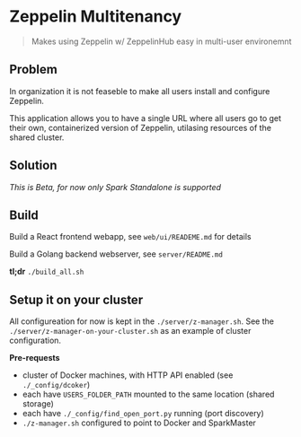 # Zeppelin Multitenancy

> Makes using Zeppelin w/ ZeppelinHub easy in multi-user environemnt

## Problem
In organization it is not feaseble to make all users install and configure Zeppelin.

This application allows you to have a single URL where all users go to get their own, containerized version of Zeppelin, utilasing resources of the shared cluster.

## Solution

*This is Beta, for now only Spark Standalone is supported*
  

## Build
Build a React frontend webapp, see `web/ui/READEME.md` for details

Build a Golang backend webserver, see `server/README.md`

**tl;dr**
`./build_all.sh`

## Setup it on your cluster

All configureation for now is kept in the `./server/z-manager.sh`.
See the `./server/z-manager-on-your-cluster.sh` as an example of cluster configuration.

**Pre-requests**

  * cluster of Docker machines, with HTTP API enabled (see `./_config/dcoker`)
  * each have `USERS_FOLDER_PATH` mounted to the same location (shared storage)
  * each have `./_config/find_open_port.py` running (port discovery)
  * `./z-manager.sh` configured to point to Docker and SparkMaster

